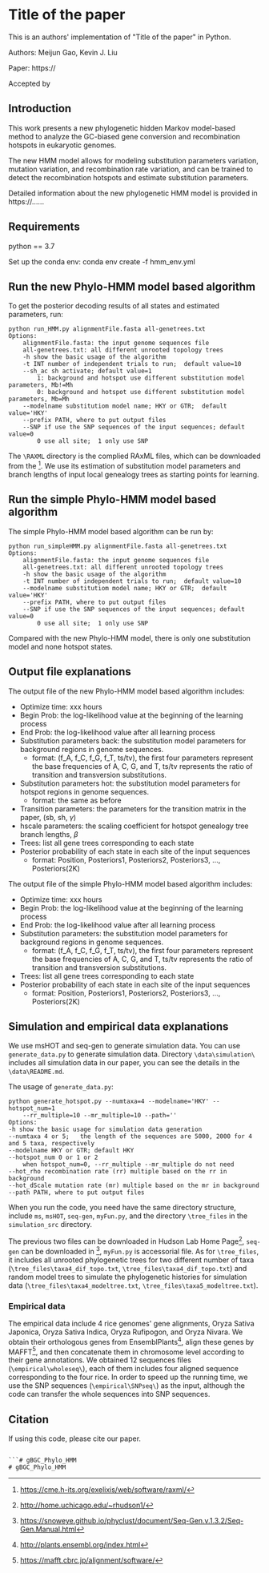 # Title of the paper

This is an authors' implementation of "Title of the paper" in Python.

Authors: Meijun Gao, Kevin J. Liu

Paper: https://

Accepted by 

## Introduction

This work presents a new phylogenetic hidden Markov model-based method to analyze the GC-biased gene conversion and recombination
hotspots in eukaryotic genomes.

The new HMM model allows for modeling substitution parameters variation, mutation variation, and recombination rate variation,
and can be trained to detect the recombination hotspots and estimate substitution parameters.

Detailed information about the new phylogenetic HMM model is provided in https://......

## Requirements

python == 3.7

Set up the conda env: conda env create -f hmm_env.yml

## Run the new Phylo-HMM model based algorithm

To get the posterior decoding results of all states and estimated parameters, run:
```
python run_HMM.py alignmentFile.fasta all-genetrees.txt 
Options:
    alignmentFile.fasta: the input genome sequences file
    all-genetrees.txt: all different unrooted topology trees
    -h show the basic usage of the algorithm
    -t INT number of independent trials to run;  default value=10
    --sh_ac sh activate; default value=1
        1: background and hotspot use different substitution model parameters, Mb!=Mh
        0: background and hotspot use different substitution model parameters, Mb=Mh
    --modelname substitutiom model name; HKY or GTR;  default value='HKY'
    --prefix PATH, where to put output files
    --SNP if use the SNP sequences of the input sequences; default value=0
        0 use all site;  1 only use SNP
```
The `\RAXML` directory is the complied RAxML files, which can be downloaded from the [^1]. We use its estimation of substitution
model parameters and branch lengths of input local genealogy trees as starting points for learning.

[^1]: https://cme.h-its.org/exelixis/web/software/raxml/

## Run the simple Phylo-HMM model based algorithm
The simple Phylo-HMM model based algorithm can be run by:
```
python run_simpleHMM.py alignmentFile.fasta all-genetrees.txt 
Options:
    alignmentFile.fasta: the input genome sequences file
    all-genetrees.txt: all different unrooted topology trees
    -h show the basic usage of the algorithm
    -t INT number of independent trials to run;  default value=10
    --modelname substitutiom model name; HKY or GTR;  default value='HKY'
    --prefix PATH, where to put output files
    --SNP if use the SNP sequences of the input sequences; default value=0
        0 use all site;  1 only use SNP
```
Compared with the new Phylo-HMM model, there is only one substitution model and none hotspot states.

## Output file explanations

The output file of the new Phylo-HMM model based algorithm includes:

+ Optimize time: xxx hours
+ Begin Prob: the log-likelihood value at the beginning of the learning process
+ End Prob: the log-likelihood value after all learning process
+ Substitution parameters back: the substitution model parameters for background regions in genome sequences.
    - format: (f_A, f_C, f_G, f_T, ts/tv), the first four parameters represent the base frequencies of A, C, G, and T, ts/tv represents
the ratio of transition and transversion substitutions.
+ Substitution parameters hot: the substitution model parameters for hotspot regions in genome sequences.
    - format: the same as before
+ Transition parameters: the parameters for the transition matrix in the paper, (sb, sh, $\gamma$)
+ hscale parameters: the scaling coefficient for hotspot genealogy tree branch lengths, $\beta$
+ Trees: list all gene trees corresponding to each state
+ Posterior probability of each state in each site of the input sequences
    - format: Position, Posteriors1, Posteriors2, Posteriors3, ..., Posteriors(2K)


The output file of the simple Phylo-HMM model based algorithm includes:
+ Optimize time: xxx hours
+ Begin Prob: the log-likelihood value at the beginning of the learning process
+ End Prob: the log-likelihood value after all learning process
+ Substitution parameters: the substitution model parameters for background regions in genome sequences.
    - format: (f_A, f_C, f_G, f_T, ts/tv), the first four parameters represent the base frequencies of A, C, G, and T, ts/tv represents
the ratio of transition and transversion substitutions.
+ Trees: list all gene trees corresponding to each state
+ Posterior probability of each state in each site of the input sequences
    - format: Position, Posteriors1, Posteriors2, Posteriors3, ..., Posteriors(2K)




## Simulation and empirical data explanations
We use msHOT and seq-gen to generate simulation data. You can use `generate_data.py` to generate simulation data. 
Directory `\data\simulation\` includes all simulation data in our paper, you can see the details in the `\data\README.md`.

The usage of `generate_data.py`:
```
python generate_hotspot.py --numtaxa=4 --modelname='HKY' --hotspot_num=1 
    --rr_multiple=10 --mr_multiple=10 --path=''
Options:
-h show the basic usage for simulation data generation
--numtaxa 4 or 5;   the length of the sequences are 5000, 2000 for 4 and 5 taxa, respectively
--modelname HKY or GTR; default HKY
--hotspot_num 0 or 1 or 2
    when hotspot_num=0, --rr_multiple --mr_multiple do not need  
--hot_rho recombination rate (rr) multiple based on the rr in background
--hot_dScale mutation rate (mr) multiple based on the mr in background
--path PATH, where to put output files
```
When you run the code, you need have the same directory structure, include `ms`, `msHOT`, `seq-gen`, `myFun.py`, 
and the directory `\tree_files` in the `simulation_src` directory. 

The previous two files can be downloaded in Hudson Lab Home Page[^2], `seq-gen` can be downloaded in [^3],
`myFun.py` is accessorial file. As for `\tree_files`, it includes all unrooted phylogenetic trees for two different
number of taxa (`\tree_files\taxa4_dif_topo.txt`, `\tree_files\taxa4_dif_topo.txt`) and random model trees to 
simulate the phylogenetic histories for simulation data (`\tree_files\taxa4_modeltree.txt`, `\tree_files\taxa5_modeltree.txt`).

[^2]: http://home.uchicago.edu/~rhudson1/
[^3]: https://snoweye.github.io/phyclust/document/Seq-Gen.v.1.3.2/Seq-Gen.Manual.html

### Empirical data
The empirical data include 4 rice genomes' gene alignments, Oryza Sativa Japonica, Oryza Sativa Indica, Oryza Rufipogon,
and Oryza Nivara. We obtain their orthologous genes from EnsemblPlants[^4], align these genes by MAFFT[^5], and then concatenate
them in chromosome level according to their gene annotations. We obtained 12 sequences files (`\empirical\wholeseq\`), 
each of them includes four aligned sequence corresponding to the four rice. In order to speed up the running time, we 
use the SNP sequences (`\empirical\SNPseq\`) as the input, although the code can transfer the whole sequences into SNP sequences.   

[^4]: http://plants.ensembl.org/index.html
[^5]: https://mafft.cbrc.jp/alignment/software/
## Citation

If using this code, please cite our paper.
```

```# gBGC_Phylo_HMM
# gBGC_Phylo_HMM
